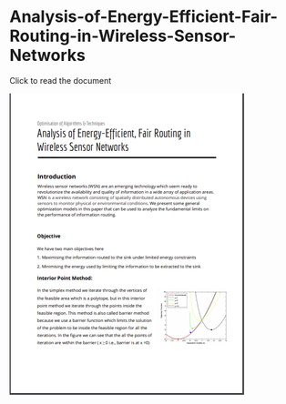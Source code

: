 # Analysis-of-Energy-Efficient-Fair-Routing-in-Wireless-Sensor-Networks


Click to read the document


[![PDF](https://github.com/kalyan0510/Analysis-of-Energy-Efficient-Fair-Routing-in-Wireless-Sensor-Networks/blob/master/docthumbnail.png)](https://drive.google.com/file/d/1oc7mCzHVswy979rau6B7tDjLWcAICa72/view?usp=sharing)

